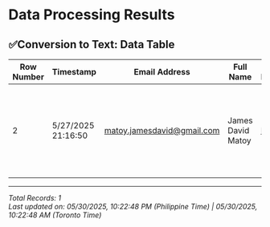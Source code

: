 # Data Processing Results

## ✅Conversion to Text: Data Table

| Row Number | Timestamp | Email Address | Full Name | Upload Documents | File Name | Text File | Recent Date |
| --- | --- | --- | --- | --- | --- | --- | --- |
| 2 | 5/27/2025 21:16:50 | matoy.jamesdavid@gmail.com | James David Matoy | [Link](https://drive.google.com/open?id=1qi8Y7NamWtAqd6_gTV4nB0U5X3p1USH7) | DOJ-Memo-Circular-No.-036_IACAT-Revised-Guidelines-on-Departure-Formalities-for-International-Bound-... | [Link](https://drive.google.com/file/d/1Hi9qhNAK9Ku7su4GjF41a0f9LqQtg3qp/view?usp=drivesdk) | Recent Date |



---
*Total Records: 1*  
*Last updated on: 05/30/2025, 10:22:48 PM (Philippine Time) | 05/30/2025, 10:22:48 AM (Toronto Time)*
